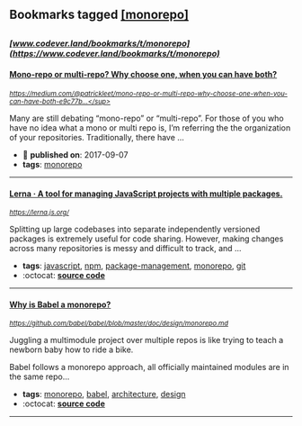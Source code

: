 ## Bookmarks tagged [[monorepo]](https://www.codever.land/search?q=[monorepo])

_<sup><sup>[www.codever.land/bookmarks/t/monorepo](https://www.codever.land/bookmarks/t/monorepo)</sup></sup>_
---
#### [Mono-repo or multi-repo? Why choose one, when you can have both?](https://medium.com/@patrickleet/mono-repo-or-multi-repo-why-choose-one-when-you-can-have-both-e9c77bd0c668#:~:text=Mono%2Drepos%20are%20a%20source,to%20everything%20in%20one%20shot.&text=Multi%2Drepos%20on%20the%20other,into%20their%20own%20separate%20repositories.)
_<sup>https://medium.com/@patrickleet/mono-repo-or-multi-repo-why-choose-one-when-you-can-have-both-e9c77b...</sup>_

Many are still debating “mono-repo” or “multi-repo”. For those of you who have no idea what a mono or multi repo is, I’m referring the the organization of your repositories. Traditionally, there have ...
* :calendar: **published on**: 2017-09-07
* **tags**: [monorepo](../tagged/monorepo.md)
---
#### [Lerna · A tool for managing JavaScript projects with multiple packages.](https://lerna.js.org/)
_<sup>https://lerna.js.org/</sup>_

Splitting up large codebases into separate independently versioned packages is extremely useful for code sharing. However, making changes across many repositories is messy and difficult to track, and ...
* **tags**: [javascript](../tagged/javascript.md), [npm](../tagged/npm.md), [package-management](../tagged/package-management.md), [monorepo](../tagged/monorepo.md), [git](../tagged/git.md)
* :octocat: **[source code](https://github.com/lerna/lerna)**
---
#### [Why is Babel a monorepo?](https://github.com/babel/babel/blob/master/doc/design/monorepo.md)
_<sup>https://github.com/babel/babel/blob/master/doc/design/monorepo.md</sup>_

Juggling a multimodule project over multiple repos is like trying to teach a newborn baby how to
ride a bike.

Babel follows a monorepo approach, all officially maintained modules are in the same repo...
* **tags**: [monorepo](../tagged/monorepo.md), [babel](../tagged/babel.md), [architecture](../tagged/architecture.md), [design](../tagged/design.md)
* :octocat: **[source code](https://github.com/babel/babel)**
---
